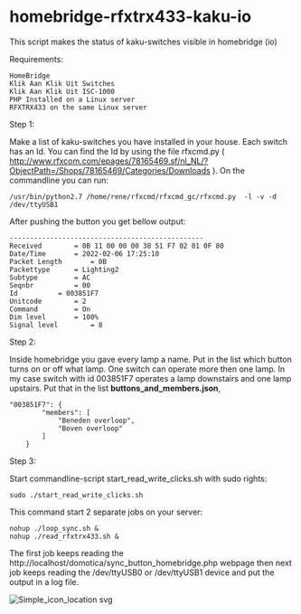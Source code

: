 # homebridge-rfxtrx433-kaku-io
This script makes the status of kaku-switches visible in homebridge (io)  

Requirements:

    HomeBridge
    Klik Aan Klik Uit Switches 
    Klik Aan Klik Uit ISC-1000
    PHP Installed on a Linux server
    RFXTRX433 on the same Linux server

Step 1:

Make a list of kaku-switches you have installed in your house. Each switch has an Id. You can find the Id by using the file rfxcmd.py ( http://www.rfxcom.com/epages/78165469.sf/nl_NL/?ObjectPath=/Shops/78165469/Categories/Downloads ).
On the commandline you can run:

    /usr/bin/python2.7 /home/rene/rfxcmd/rfxcmd_gc/rfxcmd.py  -l -v -d /dev/ttyUSB1

After pushing the button you get bellow output:

    ------------------------------------------------
    Received		= 0B 11 00 00 00 38 51 F7 02 01 0F 80
    Date/Time		= 2022-02-06 17:25:10
    Packet Length		= 0B
    Packettype		= Lighting2
    Subtype			= AC
    Seqnbr			= 00
    Id			= 003851F7
    Unitcode		= 2
    Command			= On
    Dim level		= 100%
    Signal level		= 8

Step 2:

Inside homebridge you gave every lamp a name. Put in the list which button turns on or off what lamp. One switch can operate more then one lamp.
In my case switch with id 003851F7 operates a lamp downstairs and one lamp upstairs.
Put that in the list **buttons_and_members.json**,

    "003851F7": {
            "members": [
                "Beneden overloop", 
                "Boven overloop"
            ]
        }

Step 3:

Start commandline-script start_read_write_clicks.sh with sudo rights:

    sudo ./start_read_write_clicks.sh

This command start 2 separate jobs on your server:

    nohup ./loop_sync.sh &
    nohup ./read_rfxtrx433.sh & 
        
The first job keeps reading the http://localhost/domotica/sync_button_homebridge.php webpage then next job keeps reading the /dev/ttyUSB0 or /dev/ttyUSB1 device and put the output in a log file. 

![Simple_icon_location svg](https://user-images.githubusercontent.com/34937329/152695053-7f1e4c13-7a70-462e-8edc-52301905dcbd.png)
